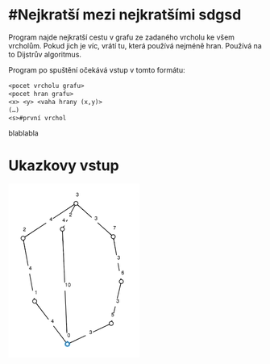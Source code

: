 #Nejkratší mezi nejkratšími
sdgsd
===
Program najde nejkratší cestu v grafu ze zadaného vrcholu ke všem vrcholům. Pokud jich je víc, vrátí tu, která používá nejméně hran. Používá na to Dijstrův algoritmus.

Program po spuštění očekává vstup v tomto formátu:
```
<pocet vrcholu grafu>
<pocet hran grafu>
<x> <y> <vaha hrany (x,y)>
(…)
<s>#první vrchol
```

blablabla


Ukazkovy vstup
===
![in2](in2.png)
